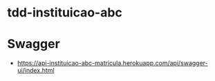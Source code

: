 # tdd-instituicao-abc

# Swagger
- https://api-instituicao-abc-matricula.herokuapp.com/api/swagger-ui/index.html

